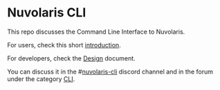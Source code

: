 <!--
  ~ Licensed to the Apache Software Foundation (ASF) under one
  ~ or more contributor license agreements.  See the NOTICE file
  ~ distributed with this work for additional information
  ~ regarding copyright ownership.  The ASF licenses this file
  ~ to you under the Apache License, Version 2.0 (the
  ~ "License"); you may not use this file except in compliance
  ~ with the License.  You may obtain a copy of the License at
  ~
  ~   http://www.apache.org/licenses/LICENSE-2.0
  ~
  ~ Unless required by applicable law or agreed to in writing,
  ~ software distributed under the License is distributed on an
  ~ "AS IS" BASIS, WITHOUT WARRANTIES OR CONDITIONS OF ANY
  ~ KIND, either express or implied.  See the License for the
  ~ specific language governing permissions and limitations
  ~ under the License.
  ~
-->
# Nuvolaris CLI

This repo discusses the Command Line Interface to Nuvolaris.

For users, check this short [introduction](nuv.txt).

For developers, check the [Design](DESIGN.md) document.

You can discuss it in the #[nuvolaris-cli](https://discord.gg/JWqFJJfvED) discord channel and in the forum under the category [CLI](https://github.com/nuvolaris/nuvolaris/discussions/categories/cli).


